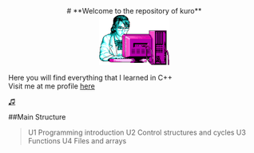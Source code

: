   <div align ="center">
  # **Welcome to the repository of kuro**
  </div>

  <div align ="center">
  <img alt="c++" height="100" src="Imagenes/retro.png"/>
  </div>

Here you will find everything that I learned in C++ <br>
Visit me at me profile [here](https://github.com/UP210630)

[♫](https://www.youtube.com/watch?v=k_TbOH8iE4U)

 ##Main Structure
>U1 Programming introduction
>U2 Control structures and cycles
>U3 Functions
>U4 Files and arrays


